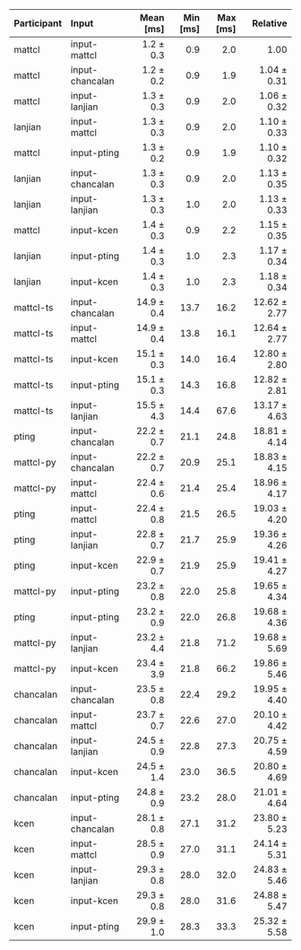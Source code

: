 | Participant | Input | Mean [ms] | Min [ms] | Max [ms] | Relative |
|:---|:---|---:|---:|---:|---:|
| mattcl | input-mattcl | 1.2 ± 0.3 | 0.9 | 2.0 | 1.00 |
| mattcl | input-chancalan | 1.2 ± 0.2 | 0.9 | 1.9 | 1.04 ± 0.31 |
| mattcl | input-lanjian | 1.3 ± 0.3 | 0.9 | 2.0 | 1.06 ± 0.32 |
| lanjian | input-mattcl | 1.3 ± 0.3 | 0.9 | 2.0 | 1.10 ± 0.33 |
| mattcl | input-pting | 1.3 ± 0.2 | 0.9 | 1.9 | 1.10 ± 0.32 |
| lanjian | input-chancalan | 1.3 ± 0.3 | 0.9 | 2.0 | 1.13 ± 0.35 |
| lanjian | input-lanjian | 1.3 ± 0.3 | 1.0 | 2.0 | 1.13 ± 0.33 |
| mattcl | input-kcen | 1.4 ± 0.3 | 0.9 | 2.2 | 1.15 ± 0.35 |
| lanjian | input-pting | 1.4 ± 0.3 | 1.0 | 2.3 | 1.17 ± 0.34 |
| lanjian | input-kcen | 1.4 ± 0.3 | 1.0 | 2.3 | 1.18 ± 0.34 |
| mattcl-ts | input-chancalan | 14.9 ± 0.4 | 13.7 | 16.2 | 12.62 ± 2.77 |
| mattcl-ts | input-mattcl | 14.9 ± 0.4 | 13.8 | 16.1 | 12.64 ± 2.77 |
| mattcl-ts | input-kcen | 15.1 ± 0.3 | 14.0 | 16.4 | 12.80 ± 2.80 |
| mattcl-ts | input-pting | 15.1 ± 0.3 | 14.3 | 16.8 | 12.82 ± 2.81 |
| mattcl-ts | input-lanjian | 15.5 ± 4.3 | 14.4 | 67.6 | 13.17 ± 4.63 |
| pting | input-chancalan | 22.2 ± 0.7 | 21.1 | 24.8 | 18.81 ± 4.14 |
| mattcl-py | input-chancalan | 22.2 ± 0.7 | 20.9 | 25.1 | 18.83 ± 4.15 |
| mattcl-py | input-mattcl | 22.4 ± 0.6 | 21.4 | 25.4 | 18.96 ± 4.17 |
| pting | input-mattcl | 22.4 ± 0.8 | 21.5 | 26.5 | 19.03 ± 4.20 |
| pting | input-lanjian | 22.8 ± 0.7 | 21.7 | 25.9 | 19.36 ± 4.26 |
| pting | input-kcen | 22.9 ± 0.7 | 21.9 | 25.9 | 19.41 ± 4.27 |
| mattcl-py | input-pting | 23.2 ± 0.8 | 22.0 | 25.8 | 19.65 ± 4.34 |
| pting | input-pting | 23.2 ± 0.9 | 22.0 | 26.8 | 19.68 ± 4.36 |
| mattcl-py | input-lanjian | 23.2 ± 4.4 | 21.8 | 71.2 | 19.68 ± 5.69 |
| mattcl-py | input-kcen | 23.4 ± 3.9 | 21.8 | 66.2 | 19.86 ± 5.46 |
| chancalan | input-chancalan | 23.5 ± 0.8 | 22.4 | 29.2 | 19.95 ± 4.40 |
| chancalan | input-mattcl | 23.7 ± 0.7 | 22.6 | 27.0 | 20.10 ± 4.42 |
| chancalan | input-lanjian | 24.5 ± 0.9 | 22.8 | 27.3 | 20.75 ± 4.59 |
| chancalan | input-kcen | 24.5 ± 1.4 | 23.0 | 36.5 | 20.80 ± 4.69 |
| chancalan | input-pting | 24.8 ± 0.9 | 23.2 | 28.0 | 21.01 ± 4.64 |
| kcen | input-chancalan | 28.1 ± 0.8 | 27.1 | 31.2 | 23.80 ± 5.23 |
| kcen | input-mattcl | 28.5 ± 0.9 | 27.0 | 31.1 | 24.14 ± 5.31 |
| kcen | input-lanjian | 29.3 ± 0.8 | 28.0 | 32.0 | 24.83 ± 5.46 |
| kcen | input-kcen | 29.3 ± 0.8 | 28.0 | 31.6 | 24.88 ± 5.47 |
| kcen | input-pting | 29.9 ± 1.0 | 28.3 | 33.3 | 25.32 ± 5.58 |
